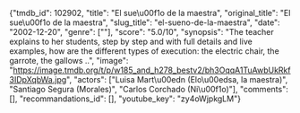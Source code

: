 {"tmdb_id": 102902, "title": "El sue\u00f1o de la maestra", "original_title": "El sue\u00f1o de la maestra", "slug_title": "el-sueno-de-la-maestra", "date": "2002-12-20", "genre": [""], "score": "5.0/10", "synopsis": "The teacher explains to her students, step by step and with full details and live examples, how are the different types of execution: the electric chair, the garrote, the gallows ..", "image": "https://image.tmdb.org/t/p/w185_and_h278_bestv2/bh3OqqA1TuAwbUkRkf3IDpXqbWa.jpg", "actors": ["Luisa Mart\u00edn (Elo\u00edsa, la maestra)", "Santiago Segura (Morales)", "Carlos Corchado (Ni\u00f1o)"], "comments": [], "recommandations_id": [], "youtube_key": "zy4oWjpkgLM"}